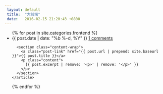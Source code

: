 ```yaml
---
 layout: default
 title:  "大前端"
 date:   2016-02-15 21:20:43 +0800
---
```


<ul class="post-list">
{% for post in site.categories.frontend %}
  <li>
    <article>
      <aside class="post-meta">
        <time>{{ post.date | date: "%b %-d, %Y" }}</time>
        <a href="">1 comments</a>
      </aside>

      <section class="content-wrap">
        <a class="post-link" href="{{ post.url | prepend: site.baseurl }}">{{ post.title }}</a>
        <p class="content">
          {{ post.excerpt | remove: '<p>' | remove: '</p>' }}
        </p>
      </section>
    </article>
  </li>
{% endfor %}
</ul>
